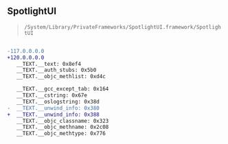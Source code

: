 ## SpotlightUI

> `/System/Library/PrivateFrameworks/SpotlightUI.framework/SpotlightUI`

```diff

-117.0.0.0.0
+120.0.0.0.0
   __TEXT.__text: 0x8ef4
   __TEXT.__auth_stubs: 0x5b0
   __TEXT.__objc_methlist: 0xd4c

   __TEXT.__gcc_except_tab: 0x164
   __TEXT.__cstring: 0x67e
   __TEXT.__oslogstring: 0x38d
-  __TEXT.__unwind_info: 0x380
+  __TEXT.__unwind_info: 0x388
   __TEXT.__objc_classname: 0x323
   __TEXT.__objc_methname: 0x2c08
   __TEXT.__objc_methtype: 0x776

```
